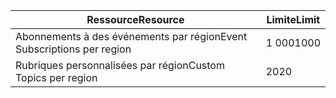 | <span data-ttu-id="34de5-101">Ressource</span><span class="sxs-lookup"><span data-stu-id="34de5-101">Resource</span></span> | <span data-ttu-id="34de5-102">Limite</span><span class="sxs-lookup"><span data-stu-id="34de5-102">Limit</span></span> |
| --- | --- |
| <span data-ttu-id="34de5-103">Abonnements à des événements par région</span><span class="sxs-lookup"><span data-stu-id="34de5-103">Event Subscriptions per region</span></span> |<span data-ttu-id="34de5-104">1 000</span><span class="sxs-lookup"><span data-stu-id="34de5-104">1000</span></span> |
| <span data-ttu-id="34de5-105">Rubriques personnalisées par région</span><span class="sxs-lookup"><span data-stu-id="34de5-105">Custom Topics per region</span></span> |<span data-ttu-id="34de5-106">20</span><span class="sxs-lookup"><span data-stu-id="34de5-106">20</span></span> |